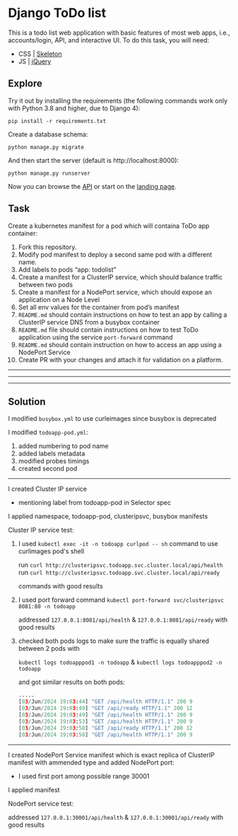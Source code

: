 # Django ToDo list

This is a todo list web application with basic features of most web apps, i.e., accounts/login, API, and interactive UI. To do this task, you will need:

- CSS | [Skeleton](http://getskeleton.com/)
- JS  | [jQuery](https://jquery.com/)

## Explore

Try it out by installing the requirements (the following commands work only with Python 3.8 and higher, due to Django 4):

```
pip install -r requirements.txt
```

Create a database schema:

```
python manage.py migrate
```

And then start the server (default is http://localhost:8000):

```
python manage.py runserver
```

Now you can browse the [API](http://localhost:8000/api/) or start on the [landing page](http://localhost:8000/).

## Task

Create a kubernetes manifest for a pod which will containa ToDo app container:

1. Fork this repository.
1. Modify pod manifest to deploy a second same pod with a different name.
1. Add labels to pods “app: todolist”
1. Create a manifest for a ClusterIP service, which should balance traffic between two pods
1. Create a manifest for a NodePort service, which should expose an application on a Node Level
1. Set all env values for the container from pod’s manifest
1. `README.md` should contain instructions on how to test an app by calling a ClusterIP service DNS from a busybox container
1. `README.md` file should contain instructions on how to test ToDo application using the service `port-forward` command
1. `README.md` should contain instruction on how to access an app using a NodePort Service
1. Create PR with your changes and attach it for validation on a platform.

---
---
---
## Solution

I modified `busybox.yml` to use curleimages since busybox is deprecated

I modified `todoapp-pod.yml`:

1. added numbering to pod name
2. added labels metadata
3. modified probes timings
4. created second pod

---

I created Cluster IP service

* mentioning label from todoapp-pod in Selector spec

I applied namespace, todoapp-pod, clusteripsvc, busybox manifests

Cluster IP service test:

1. I used `kubectl exec -it -n todoapp curlpod -- sh` command to use curlimages pod's shell

    run `curl http://clusteripsvc.todoapp.svc.cluster.local/api/health`
    run `curl http://clusteripsvc.todoapp.svc.cluster.local/api/ready`

    commands with good results
2. I used port forward command `kubectl port-forward svc/clusteripsvc 8081:80 -n todoapp`

    addressed `127.0.0.1:8081/api/health` & `127.0.0.1:8081/api/ready` with good results
3. checked both pods logs to make sure the traffic is equally shared between 2 pods with

    `kubectl logs todoapppod1 -n todoapp` & `kubectl logs todoapppod2 -n todoapp`

    and got similar results on both pods:

    ```python
    .....
    [03/Jun/2024 19:03:44] "GET /api/health HTTP/1.1" 200 9
    [03/Jun/2024 19:03:49] "GET /api/ready HTTP/1.1" 200 12
    [03/Jun/2024 19:03:49] "GET /api/health HTTP/1.1" 200 9
    [03/Jun/2024 19:03:53] "GET /api/health HTTP/1.1" 200 9
    [03/Jun/2024 19:03:58] "GET /api/ready HTTP/1.1" 200 12
    [03/Jun/2024 19:03:58] "GET /api/health HTTP/1.1" 200 9
    ```

---

I created NodePort Service manifest which is exact replica of ClusterIP manifest with ammended type and added NodePort port:

* I used first  port among possible range 30001

I applied manifest

NodePort service test:

addressed `127.0.0.1:30001/api/health` & `127.0.0.1:30001/api/ready` with good results
